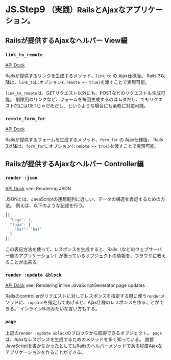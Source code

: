 JS.Step9 <small>（実践）RailsとAjaxなアプリケーション。</small>
==========================================================

Railsが提供するAjaxなヘルパー View編
------------------------------------------------------------

### `link_to_remote`

[API Dock]( http://apidock.com/rails/ActionView/Helpers/PrototypeHelper/link_to_remote )

Railsが提供するリンクを生成するメソッド、`link_to` の Ajax仕様版。
Rails 3以降は、`link_to`にオプション`{:remote => true}`を渡すことで実現可能。

`link_to_remote`は、GETリクエスト以外にも、POSTなどのリクエストも生成可能。
削除用のリンクなど、フォームを毎回生成するのはムダだし、でもリクエスト的にはGETじゃだめだし、というような場合にも柔軟に対応可能。


### `remote_form_for`

[API Dock]( http://apidock.com/rails/ActionView/Helpers/PrototypeHelper/remote_form_for )

Railsが提供するフォームを生成するメソッド、`form_for` の Ajax仕様版。
Rails 3以降は、`form_for`にオプション`{:remote => true}`を渡すことで実現可能。


Railsが提供するAjaxなヘルパー Controller編
------------------------------------------------------------

### `render :json`

[API Dock]( http://apidock.com/rails/v2.3.8/ActionController/Base/render )
see: Rendering JSON

JSONとは、JavaScriptの連想配列に近しい、データの構造を表記するための方法。
例えば、以下のような記述を行う。

```js
[{
  "hoge": 1,
  "fuga": {
    "bar": "baz"
  }
}]
```

この表記方法を使って、レスポンスを生成すると、Rails（などのウェブサーバー側のアプリケーション）が扱っているオブジェクトの情報を、ブラウザに教えることが出来る。


### `render :update &block`

[API Dock]( http://apidock.com/rails/v2.3.8/ActionController/Base/render )
see: Rendering inline JavaScriptGenerator page updates

Railsのcontrollerがリクエストに対してレスポンスを指定する際に使う`render`メソッドに、`:update`を指定してあげると、Ajax仕様のレスポンスを作ることができる。
インラインRJSみたいな言い方もする。


### `page`

上記の`render :update &block`のブロックから取得できるオブジェクト。
`page`は、Ajaxなレスポンスを生成するためのメソッドを多く知っている。
直接JavaScriptを書かなかったとしてもRailsのヘルパーメソッドである程度Ajaxなアプリケーションを作ることができる。

